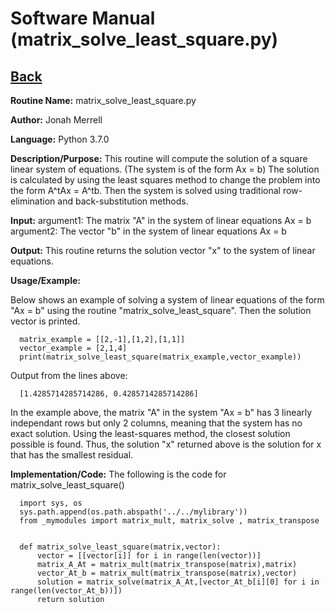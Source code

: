 # Software Manual (matrix_solve_least_square.py)

## [Back](../softwaremanual)

**Routine Name:**           matrix_solve_least_square.py

**Author:** Jonah Merrell

**Language:** Python 3.7.0

**Description/Purpose:** This routine will compute the solution of a square linear system of equations. (The system is of the form Ax = b)
The solution is calculated by using the least squares method to change the problem into the form A^tAx = A^tb. Then the system is solved using traditional row-elimination and back-substitution methods.

**Input:** argument1: The matrix "A" in the system of linear equations Ax = b<br>
		   argument2: The vector "b" in the system of linear equations Ax = b

**Output:** This routine returns the solution vector "x" to the system of linear equations.

**Usage/Example:**

Below shows an example of solving a system of linear equations of the form "Ax = b" using the routine "matrix_solve_least_square".
 Then the solution vector is printed. 

      matrix_example = [[2,-1],[1,2],[1,1]]
      vector_example = [2,1,4]
      print(matrix_solve_least_square(matrix_example,vector_example))

Output from the lines above:

      [1.4285714285714286, 0.4285714285714286]

In the example above, the matrix "A" in the system "Ax = b" has 3 linearly independant rows but only 2 columns, meaning that the system has no exact solution. Using the least-squares method, the closest solution possible is found.
 Thus, the solution "x" returned above is the solution for x that has the smallest residual.

**Implementation/Code:** The following is the code for matrix_solve_least_square()
      
      import sys, os
      sys.path.append(os.path.abspath('../../mylibrary'))
      from _mymodules import matrix_mult, matrix_solve , matrix_transpose
      
      
      def matrix_solve_least_square(matrix,vector):
          vector = [[vector[i]] for i in range(len(vector))]
          matrix_A_At = matrix_mult(matrix_transpose(matrix),matrix)
          vector_At_b = matrix_mult(matrix_transpose(matrix),vector)
          solution = matrix_solve(matrix_A_At,[vector_At_b[i][0] for i in range(len(vector_At_b))])
          return solution
 